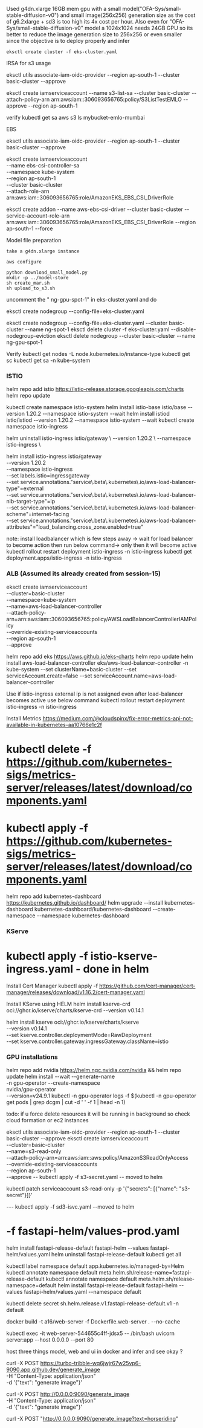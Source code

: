 Used g4dn.xlarge 16GB mem gpu with a small model("OFA-Sys/small-stable-diffusion-v0") and small image(256x256) generation size as the cost of g6.2xlarge + sd3 is too high its 4x cost per hour.
Also even for "OFA-Sys/small-stable-diffusion-v0" model a 1024x1024 needs 24GB GPU so its better to reduce the image generation size to 256x256 or even smaller since the objective is to deploy properly and infer

```
eksctl create cluster -f eks-cluster.yaml
```

IRSA for s3 usage

eksctl utils associate-iam-oidc-provider --region ap-south-1 --cluster basic-cluster --approve

eksctl create iamserviceaccount --name s3-list-sa   --cluster basic-cluster   --attach-policy-arn arn:aws:iam::306093656765:policy/S3ListTestEMLO   --approve --region ap-south-1

verify
kubectl get sa
aws s3 ls mybucket-emlo-mumbai

EBS

eksctl utils associate-iam-oidc-provider --region ap-south-1 --cluster basic-cluster --approve

eksctl create iamserviceaccount \
  --name ebs-csi-controller-sa \
  --namespace kube-system \
  --region ap-south-1 \
  --cluster basic-cluster \
  --attach-role-arn arn:aws:iam::306093656765:role/AmazonEKS_EBS_CSI_DriverRole


eksctl create addon --name aws-ebs-csi-driver --cluster basic-cluster --service-account-role-arn arn:aws:iam::306093656765:role/AmazonEKS_EBS_CSI_DriverRole --region ap-south-1 --force

Model file preparation

```
take a g4dn.xlarge instance

aws configure

python download_small_model.py 
mkdir -p ../model-store
sh create_mar.sh 
sh upload_to_s3.sh 
```

uncomment the " ng-gpu-spot-1" in eks-cluster.yaml and do

eksctl create nodegroup --config-file=eks-cluster.yaml

<debug>
eksctl create nodegroup --config-file=eks-cluster.yaml  --cluster basic-cluster --name ng-spot-1
eksctl delete cluster -f eks-cluster.yaml --disable-nodegroup-eviction
eksctl delete nodegroup --cluster basic-cluster --name ng-gpu-spot-1
</debug>



Verify
kubectl get nodes -L node.kubernetes.io/instance-type
kubectl get sc
kubectl get sa -n kube-system

### ISTIO
helm repo add istio https://istio-release.storage.googleapis.com/charts
helm repo update

kubectl create namespace istio-system
helm install istio-base istio/base --version 1.20.2  --namespace istio-system --wait
helm install istiod istio/istiod  --version 1.20.2  --namespace istio-system --wait
kubectl create namespace istio-ingress

<debug>
helm uninstall istio-ingress istio/gateway \
  --version 1.20.2 \
  --namespace istio-ingress \

helm install istio-ingress istio/gateway \
  --version 1.20.2 \
  --namespace istio-ingress \
  --set labels.istio=ingressgateway \
  --set service.annotations."service\\.beta\\.kubernetes\\.io/aws-load-balancer-type"=external \
  --set service.annotations."service\\.beta\\.kubernetes\\.io/aws-load-balancer-nlb-target-type"=ip \
  --set service.annotations."service\\.beta\\.kubernetes\\.io/aws-load-balancer-scheme"=internet-facing \
  --set service.annotations."service\\.beta\\.kubernetes\\.io/aws-load-balancer-attributes"="load_balancing.cross_zone.enabled=true" 


note: install loadbalancer which is few steps away -> wait for load balancer to become action then run below command-> only then it will become active
kubectl rollout restart deployment istio-ingress -n istio-ingress
kubectl get deployment.apps/istio-ingress  -n istio-ingress


### ALB (Assumed its already created from session-15)

eksctl create iamserviceaccount \
--cluster=basic-cluster \
--namespace=kube-system \
--name=aws-load-balancer-controller \
--attach-policy-arn=arn:aws:iam::306093656765:policy/AWSLoadBalancerControllerIAMPolicy \
--override-existing-serviceaccounts \
--region ap-south-1 \
--approve

helm repo add eks https://aws.github.io/eks-charts
helm repo update
helm install aws-load-balancer-controller eks/aws-load-balancer-controller -n kube-system --set clusterName=basic-cluster --set serviceAccount.create=false --set serviceAccount.name=aws-load-balancer-controller

Use
if istio-ingress external ip is not assigned even after load-balancer becomes active use below command
kubectl rollout restart deployment istio-ingress -n istio-ingress

Install Metrics
https://medium.com/@cloudspinx/fix-error-metrics-api-not-available-in-kubernetes-aa10766e1c2f
# kubectl delete -f https://github.com/kubernetes-sigs/metrics-server/releases/latest/download/components.yaml
# kubectl apply -f https://github.com/kubernetes-sigs/metrics-server/releases/latest/download/components.yaml

helm repo add kubernetes-dashboard https://kubernetes.github.io/dashboard/
helm upgrade --install kubernetes-dashboard kubernetes-dashboard/kubernetes-dashboard --create-namespace --namespace kubernetes-dashboard


### KServe
# kubectl apply -f istio-kserve-ingress.yaml - done in helm

Install Cert Manager
kubectl apply -f https://github.com/cert-manager/cert-manager/releases/download/v1.16.2/cert-manager.yaml


Install KServe using HELM
helm install kserve-crd oci://ghcr.io/kserve/charts/kserve-crd --version v0.14.1

helm install kserve oci://ghcr.io/kserve/charts/kserve \
  --version v0.14.1 \
  --set kserve.controller.deploymentMode=RawDeployment \
  --set kserve.controller.gateway.ingressGateway.className=istio


### GPU installations
helm repo add nvidia https://helm.ngc.nvidia.com/nvidia  && helm repo update
helm install --wait --generate-name \
    -n gpu-operator --create-namespace \
    nvidia/gpu-operator \
    --version=v24.9.1
kubectl -n gpu-operator logs -f $(kubectl -n gpu-operator get pods | grep dcgm | cut -d ' ' -f 1 | head -n 1)

todo: if u force delete resources it will be running in background so check cloud formation or ec2 instances

eksctl utils associate-iam-oidc-provider --region ap-south-1 --cluster basic-cluster --approve
eksctl create iamserviceaccount \
	--cluster=basic-cluster \
	--name=s3-read-only \
	--attach-policy-arn=arn:aws:iam::aws:policy/AmazonS3ReadOnlyAccess \
	--override-existing-serviceaccounts \
	--region ap-south-1 \
	--approve
-- kubectl apply -f s3-secret.yaml -- moved to helm

kubectl patch serviceaccount s3-read-only -p '{"secrets": [{"name": "s3-secret"}]}'

--- kubectl apply -f sd3-isvc.yaml --moved to helm
# -f fastapi-helm/values-prod.yaml
helm install fastapi-release-default fastapi-helm --values fastapi-helm/values.yaml 
helm uninstall fastapi-release-default
kubectl get all


kubectl label namespace default app.kubernetes.io/managed-by=Helm
kubectl annotate namespace default meta.helm.sh/release-name=fastapi-release-default
kubectl annotate namespace default meta.helm.sh/release-namespace=default
helm install fastapi-release-default fastapi-helm --values fastapi-helm/values.yaml --namespace default

kubectl delete secret sh.helm.release.v1.fastapi-release-default.v1  -n default

<docker build>
docker build -t a16/web-server -f Dockerfile.web-server  . --no-cache

kubectl exec -it web-server-544655c4ff-jdsx5  -- /bin/bash
uvicorn server:app --host 0.0.0.0 --port 80

host three things
model, web and ui in docker and infer and see okay ?

curl -X POST https://turbo-tribble-wq6jwjr67w25vp6-9090.app.github.dev/generate_image \
-H "Content-Type: application/json" \
-d '{"text": "generate image"}'

curl -X POST http://0.0.0.0:9090/generate_image \
-H "Content-Type: application/json" \
-d '{"text": "generate image"}'

curl -X POST "http://0.0.0.0:9090/generate_image?text=horseriding"

